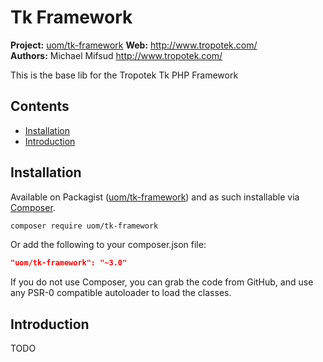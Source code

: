 # Tk Framework 

__Project:__ [uom/tk-framework](http://packagist.org/packages/uom/tk-framework)
__Web:__ <http://www.tropotek.com/>  
__Authors:__ Michael Mifsud <http://www.tropotek.com/>  
  
This is the base lib for the Tropotek Tk PHP Framework


## Contents

- [Installation](#installation)
- [Introduction](#introduction)


## Installation

Available on Packagist ([uom/tk-framework](https://github.com/fvas-elearning/tk-framework))
and as such installable via [Composer](http://getcomposer.org/).

```bash
composer require uom/tk-framework
```

Or add the following to your composer.json file:

```json
"uom/tk-framework": "~3.0"
```

If you do not use Composer, you can grab the code from GitHub, and use any
PSR-0 compatible autoloader to load the classes.

## Introduction

TODO

